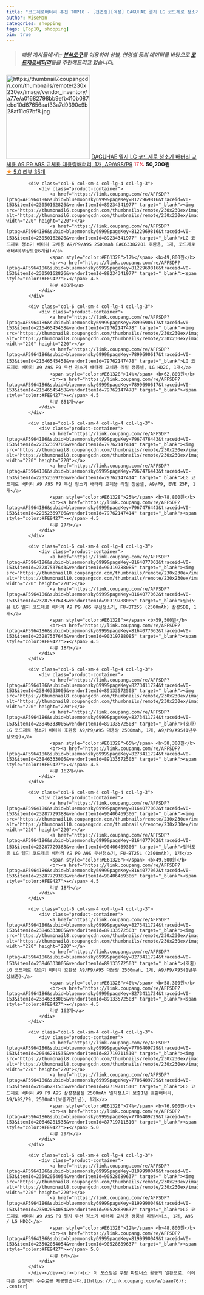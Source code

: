 ```yaml
---
title: "코드제로배터리 추천 TOP10 - [전연령][여성] DAGUHAE 엘지 LG 코드제로 청소기 배터리 교체용 A9 P9 A9S 교체용 대용량배터리, 1개, A9/A9S/P9"
author: WiseMan
categories: shopping
tags: [Top10, shopping]
pin: true
---
```


> ##### 해당 게시물에서는 [**분석도구**](https://itemscout.io/)를 이용하여 **성별**, **연령별** 등의 데이터를 바탕으로 [**코드제로배터리**](https://link.coupang.com/a/baae76)들을 추천해드리고 있습니다.
<div class="container"><div class="row">
            <div class="col-6 col-sm-4 col-lg-4 col-lg-3">
                <div class="product-container">
                    <a href="https://link.coupang.com/re/AFFSDP?lptag=AF5964186&subid=bluemoonsky6999&pageKey=8132005418&traceid=V0-153&itemId=23095160150&vendorItemId=90161421400" target="_blank"><img src="https://thumbnail7.coupangcdn.com/thumbnails/remote/230x230ex/image/vendor_inventory/a77e/a01682798bb9efb410b087ebd10d67656aaf33a7d9390c9b28af11c97bf8.jpg" alt="https://thumbnail7.coupangcdn.com/thumbnails/remote/230x230ex/image/vendor_inventory/a77e/a01682798bb9efb410b087ebd10d67656aaf33a7d9390c9b28af11c97bf8.jpg" width="220" height="220"></a>
                    <a href="https://link.coupang.com/re/AFFSDP?lptag=AF5964186&subid=bluemoonsky6999&pageKey=8132005418&traceid=V0-153&itemId=23095160150&vendorItemId=90161421400" target="_blank">DAGUHAE 엘지 LG 코드제로 청소기 배터리 교체용 A9 P9 A9S 교체용 대용량배터리, 1개, A9/A9S/P9</a>
                    <span style="color:#E61328">17%</span> <b>50,200원</b>
                    <br><a href="https://link.coupang.com/re/AFFSDP?lptag=AF5964186&subid=bluemoonsky6999&pageKey=8132005418&traceid=V0-153&itemId=23095160150&vendorItemId=90161421400" target="_blank"><span style="color:#FE9427">★</span> 5.0
                    리뷰 35개</a>
                </div>
            </div>
            
            <div class="col-6 col-sm-4 col-lg-4 col-lg-3">
                <div class="product-container">
                    <a href="https://link.coupang.com/re/AFFSDP?lptag=AF5964186&subid=bluemoonsky6999&pageKey=8122969816&traceid=V0-153&itemId=23050162826&vendorItemId=89234341977" target="_blank"><img src="https://thumbnail6.coupangcdn.com/thumbnails/remote/230x230ex/image/0820_amir_esrgan_inf80k_batch_6_max3k/5b6c/1a9e0cf1e3e7dbfb9c6934c746b0bfa1326e25c62272cefe9c3905264df7.png" alt="https://thumbnail6.coupangcdn.com/thumbnails/remote/230x230ex/image/0820_amir_esrgan_inf80k_batch_6_max3k/5b6c/1a9e0cf1e3e7dbfb9c6934c746b0bfa1326e25c62272cefe9c3905264df7.png" width="220" height="220"></a>
                    <a href="https://link.coupang.com/re/AFFSDP?lptag=AF5964186&subid=bluemoonsky6999&pageKey=8122969816&traceid=V0-153&itemId=23050162826&vendorItemId=89234341977" target="_blank">LG 코드제로 청소기 배터리 교체용 A9/P9/A9S 2500mah EAC63382201 호환용, 1개, 코드제로배터리(무상보증6개월)</a>
                    <span style="color:#E61328">17%</span> <b>49,800원</b>
                    <br><a href="https://link.coupang.com/re/AFFSDP?lptag=AF5964186&subid=bluemoonsky6999&pageKey=8122969816&traceid=V0-153&itemId=23050162826&vendorItemId=89234341977" target="_blank"><span style="color:#FE9427">★</span> 4.5
                    리뷰 400개</a>
                </div>
            </div>
            
            <div class="col-6 col-sm-4 col-lg-4 col-lg-3">
                <div class="product-container">
                    <a href="https://link.coupang.com/re/AFFSDP?lptag=AF5964186&subid=bluemoonsky6999&pageKey=7899690617&traceid=V0-153&itemId=21646545458&vendorItemId=79762147478" target="_blank"><img src="https://thumbnail8.coupangcdn.com/thumbnails/remote/230x230ex/image/vendor_inventory/767a/d3fe358aed131f17e19dcc91b5f113383984e005f29968325d42b23150d9.jpg" alt="https://thumbnail8.coupangcdn.com/thumbnails/remote/230x230ex/image/vendor_inventory/767a/d3fe358aed131f17e19dcc91b5f113383984e005f29968325d42b23150d9.jpg" width="220" height="220"></a>
                    <a href="https://link.coupang.com/re/AFFSDP?lptag=AF5964186&subid=bluemoonsky6999&pageKey=7899690617&traceid=V0-153&itemId=21646545458&vendorItemId=79762147478" target="_blank">LG 코드제로 배터리 A9 A9S P9 무선 청소기 배터리 교체용 리필 정품셀, LG HD2C, 1개</a>
                    <span style="color:#E61328">14%</span> <b>62,800원</b>
                    <br><a href="https://link.coupang.com/re/AFFSDP?lptag=AF5964186&subid=bluemoonsky6999&pageKey=7899690617&traceid=V0-153&itemId=21646545458&vendorItemId=79762147478" target="_blank"><span style="color:#FE9427">★</span> 4.5
                    리뷰 851개</a>
                </div>
            </div>
            
            <div class="col-6 col-sm-4 col-lg-4 col-lg-3">
                <div class="product-container">
                    <a href="https://link.coupang.com/re/AFFSDP?lptag=AF5964186&subid=bluemoonsky6999&pageKey=7967476443&traceid=V0-153&itemId=22052369706&vendorItemId=79762147414" target="_blank"><img src="https://thumbnail8.coupangcdn.com/thumbnails/remote/230x230ex/image/vendor_inventory/767a/d3fe358aed131f17e19dcc91b5f113383984e005f29968325d42b23150d9.jpg" alt="https://thumbnail8.coupangcdn.com/thumbnails/remote/230x230ex/image/vendor_inventory/767a/d3fe358aed131f17e19dcc91b5f113383984e005f29968325d42b23150d9.jpg" width="220" height="220"></a>
                    <a href="https://link.coupang.com/re/AFFSDP?lptag=AF5964186&subid=bluemoonsky6999&pageKey=7967476443&traceid=V0-153&itemId=22052369706&vendorItemId=79762147414" target="_blank">LG 코드제로 배터리 A9 A9S P9 무선 청소기 배터리 교체용 리필 정품셀, A9/P9, EVE 25P, 1개</a>
                    <span style="color:#E61328">25%</span> <b>78,800원</b>
                    <br><a href="https://link.coupang.com/re/AFFSDP?lptag=AF5964186&subid=bluemoonsky6999&pageKey=7967476443&traceid=V0-153&itemId=22052369706&vendorItemId=79762147414" target="_blank"><span style="color:#FE9427">★</span> 4.5
                    리뷰 27개</a>
                </div>
            </div>
            
            <div class="col-6 col-sm-4 col-lg-4 col-lg-3">
                <div class="product-container">
                    <a href="https://link.coupang.com/re/AFFSDP?lptag=AF5964186&subid=bluemoonsky6999&pageKey=8164077062&traceid=V0-153&itemId=23287537643&vendorItemId=90319788085" target="_blank"><img src="https://thumbnail10.coupangcdn.com/thumbnails/remote/230x230ex/image/vendor_inventory/cf60/4cd71e3abfa647985165c4d2081e864919bd8e986808025a836dbab5ec07.jpg" alt="https://thumbnail10.coupangcdn.com/thumbnails/remote/230x230ex/image/vendor_inventory/cf60/4cd71e3abfa647985165c4d2081e864919bd8e986808025a836dbab5ec07.jpg" width="220" height="220"></a>
                    <a href="https://link.coupang.com/re/AFFSDP?lptag=AF5964186&subid=bluemoonsky6999&pageKey=8164077062&traceid=V0-153&itemId=23287537643&vendorItemId=90319788085" target="_blank">필터포유 LG 엘지 코드제로 배터리 A9 P9 A9S 무선청소기, FU-BT25S (2500mAh) 삼성SDI, 1개</a>
                    <span style="color:#E61328"></span> <b>59,500원</b>
                    <br><a href="https://link.coupang.com/re/AFFSDP?lptag=AF5964186&subid=bluemoonsky6999&pageKey=8164077062&traceid=V0-153&itemId=23287537643&vendorItemId=90319788085" target="_blank"><span style="color:#FE9427">★</span> 4.5
                    리뷰 18개</a>
                </div>
            </div>
            
            <div class="col-6 col-sm-4 col-lg-4 col-lg-3">
                <div class="product-container">
                    <a href="https://link.coupang.com/re/AFFSDP?lptag=AF5964186&subid=bluemoonsky6999&pageKey=8273411724&traceid=V0-153&itemId=23846333005&vendorItemId=89133572503" target="_blank"><img src="https://thumbnail8.coupangcdn.com/thumbnails/remote/230x230ex/image/vendor_inventory/4942/81a71c2074e193d392f63dfa671ac2607949d2dfcdc87f732c97a2248026.png" alt="https://thumbnail8.coupangcdn.com/thumbnails/remote/230x230ex/image/vendor_inventory/4942/81a71c2074e193d392f63dfa671ac2607949d2dfcdc87f732c97a2248026.png" width="220" height="220"></a>
                    <a href="https://link.coupang.com/re/AFFSDP?lptag=AF5964186&subid=bluemoonsky6999&pageKey=8273411724&traceid=V0-153&itemId=23846333005&vendorItemId=89133572503" target="_blank">(호환) LG 코드제로 청소기 배터리 호환용 A9/P9/A9S 대용량 2500mah, 1개, A9/P9/A9S(1년무상보증)</a>
                    <span style="color:#E61328">65%</span> <b>58,300원</b>
                    <br><a href="https://link.coupang.com/re/AFFSDP?lptag=AF5964186&subid=bluemoonsky6999&pageKey=8273411724&traceid=V0-153&itemId=23846333005&vendorItemId=89133572503" target="_blank"><span style="color:#FE9427">★</span> 4.5
                    리뷰 162개</a>
                </div>
            </div>
            
            <div class="col-6 col-sm-4 col-lg-4 col-lg-3">
                <div class="product-container">
                    <a href="https://link.coupang.com/re/AFFSDP?lptag=AF5964186&subid=bluemoonsky6999&pageKey=8164077062&traceid=V0-153&itemId=23287729388&vendorItemId=90406469306" target="_blank"><img src="https://thumbnail10.coupangcdn.com/thumbnails/remote/230x230ex/image/vendor_inventory/cf60/4cd71e3abfa647985165c4d2081e864919bd8e986808025a836dbab5ec07.jpg" alt="https://thumbnail10.coupangcdn.com/thumbnails/remote/230x230ex/image/vendor_inventory/cf60/4cd71e3abfa647985165c4d2081e864919bd8e986808025a836dbab5ec07.jpg" width="220" height="220"></a>
                    <a href="https://link.coupang.com/re/AFFSDP?lptag=AF5964186&subid=bluemoonsky6999&pageKey=8164077062&traceid=V0-153&itemId=23287729388&vendorItemId=90406469306" target="_blank">필터포유 LG 엘지 코드제로 배터리 A9 P9 A9S 무선청소기, FU-BT25L (2500mAh), 1개</a>
                    <span style="color:#E61328"></span> <b>49,500원</b>
                    <br><a href="https://link.coupang.com/re/AFFSDP?lptag=AF5964186&subid=bluemoonsky6999&pageKey=8164077062&traceid=V0-153&itemId=23287729388&vendorItemId=90406469306" target="_blank"><span style="color:#FE9427">★</span> 4.5
                    리뷰 18개</a>
                </div>
            </div>
            
            <div class="col-6 col-sm-4 col-lg-4 col-lg-3">
                <div class="product-container">
                    <a href="https://link.coupang.com/re/AFFSDP?lptag=AF5964186&subid=bluemoonsky6999&pageKey=8273411724&traceid=V0-153&itemId=23846333005&vendorItemId=89133572503" target="_blank"><img src="https://thumbnail8.coupangcdn.com/thumbnails/remote/230x230ex/image/vendor_inventory/4942/81a71c2074e193d392f63dfa671ac2607949d2dfcdc87f732c97a2248026.png" alt="https://thumbnail8.coupangcdn.com/thumbnails/remote/230x230ex/image/vendor_inventory/4942/81a71c2074e193d392f63dfa671ac2607949d2dfcdc87f732c97a2248026.png" width="220" height="220"></a>
                    <a href="https://link.coupang.com/re/AFFSDP?lptag=AF5964186&subid=bluemoonsky6999&pageKey=8273411724&traceid=V0-153&itemId=23846333005&vendorItemId=89133572503" target="_blank">(호환) LG 코드제로 청소기 배터리 호환용 A9/P9/A9S 대용량 2500mah, 1개, A9/P9/A9S(1년무상보증)</a>
                    <span style="color:#E61328">40%</span> <b>58,300원</b>
                    <br><a href="https://link.coupang.com/re/AFFSDP?lptag=AF5964186&subid=bluemoonsky6999&pageKey=8273411724&traceid=V0-153&itemId=23846333005&vendorItemId=89133572503" target="_blank"><span style="color:#FE9427">★</span> 4.5
                    리뷰 162개</a>
                </div>
            </div>
            
            <div class="col-6 col-sm-4 col-lg-4 col-lg-3">
                <div class="product-container">
                    <a href="https://link.coupang.com/re/AFFSDP?lptag=AF5964186&subid=bluemoonsky6999&pageKey=7706409729&traceid=V0-153&itemId=20646281535&vendorItemId=87719711510" target="_blank"><img src="https://thumbnail8.coupangcdn.com/thumbnails/remote/230x230ex/image/vendor_inventory/72f2/ada461a05b4c07a3b9b0777a00548f987b3be5b1fd9fe7a912fa6642248f.jpg" alt="https://thumbnail8.coupangcdn.com/thumbnails/remote/230x230ex/image/vendor_inventory/72f2/ada461a05b4c07a3b9b0777a00548f987b3be5b1fd9fe7a912fa6642248f.jpg" width="220" height="220"></a>
                    <a href="https://link.coupang.com/re/AFFSDP?lptag=AF5964186&subid=bluemoonsky6999&pageKey=7706409729&traceid=V0-153&itemId=20646281535&vendorItemId=87719711510" target="_blank">LG 코드제로 배터리 A9 P9 A9S 삼성정품셀 2500mAh 엘지청소기 보증1년 호환배터리, A9/A9S/P9, 2500mAh(보증기간1년), 1개</a>
                    <span style="color:#E61328">74%</span> <b>76,900원</b>
                    <br><a href="https://link.coupang.com/re/AFFSDP?lptag=AF5964186&subid=bluemoonsky6999&pageKey=7706409729&traceid=V0-153&itemId=20646281535&vendorItemId=87719711510" target="_blank"><span style="color:#FE9427">★</span> 5.0
                    리뷰 29개</a>
                </div>
            </div>
            
            <div class="col-6 col-sm-4 col-lg-4 col-lg-3">
                <div class="product-container">
                    <a href="https://link.coupang.com/re/AFFSDP?lptag=AF5964186&subid=bluemoonsky6999&pageKey=8199990049&traceid=V0-153&itemId=23502054054&vendorItemId=90528689637" target="_blank"><img src="https://thumbnail8.coupangcdn.com/thumbnails/remote/230x230ex/image/vendor_inventory/c87f/8d072b7b1c50212de8feefef6287f18694f577a402350d80d10eff31d7bb.jpg" alt="https://thumbnail8.coupangcdn.com/thumbnails/remote/230x230ex/image/vendor_inventory/c87f/8d072b7b1c50212de8feefef6287f18694f577a402350d80d10eff31d7bb.jpg" width="220" height="220"></a>
                    <a href="https://link.coupang.com/re/AFFSDP?lptag=AF5964186&subid=bluemoonsky6999&pageKey=8199990049&traceid=V0-153&itemId=23502054054&vendorItemId=90528689637" target="_blank">LG 코드제로 배터리 A9 A9S P9 엘지 무선 청소기 배터리 교체용 정품셀 리필서비스, 1개, A9S / LG HD2C</a>
                    <span style="color:#E61328">12%</span> <b>48,800원</b>
                    <br><a href="https://link.coupang.com/re/AFFSDP?lptag=AF5964186&subid=bluemoonsky6999&pageKey=8199990049&traceid=V0-153&itemId=23502054054&vendorItemId=90528689637" target="_blank"><span style="color:#FE9427">★</span> 5.0
                    리뷰 6개</a>
                </div>
            </div>
            </div></div><br><br>[👉 이 포스팅은 쿠팡 파트너스 활동의 일환으로, 이에 따른 일정액의 수수료를 제공받습니다.](https://link.coupang.com/a/baae76){: .center}